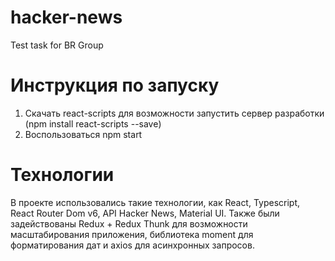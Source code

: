 # hacker-news
Test task for BR Group
# Инструкция по запуску
1. Скачать react-scripts для возможности запустить сервер разработки (npm install react-scripts --save)
2. Воспользоваться npm start
# Технологии
В проекте использовались такие технологии, как React, Typescript, React Router Dom v6, API Hacker News, Material UI. Также были задействованы Redux + Redux Thunk для возможности масштабирования приложения, библиотека moment для форматирования дат и axios для асинхронных запросов.
